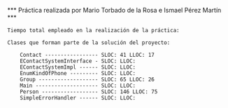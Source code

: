 
*** Práctica realizada por Mario Torbado de la Rosa e Ismael Pérez Martín ***
	
	Tiempo total empleado en la realización de la práctica: 
	
	Clases que forman parte de la solución del proyecto:

		Contact ----------------- SLOC: 41 LLOC: 17
		EContactSystemInterface - SLOC: LLOC:
		EContactSystemImpl ------ SLOC: LLOC:
		EnumKindOfPhone --------- SLOC: LLOC:
		Group ------------------- SLOC: 65 LLOC: 26
		Main -------------------- SLOC: LLOC: 
		Person ------------------ SLOC: 146 LLOC: 75
		SimpleErrorHandler ------ SLOC: LLOC:
		
		